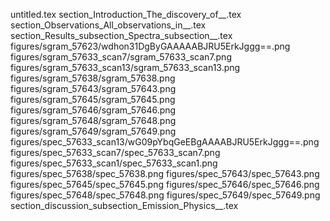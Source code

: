 untitled.tex
section_Introduction_The_discovery_of__.tex
section_Observations_All_observations_in__.tex
section_Results_subsection_Spectra_subsection__.tex
figures/sgram_57623/wdhon31DgByGAAAAABJRU5ErkJggg==.png
figures/sgram_57633_scan7/sgram_57633_scan7.png
figures/sgram_57633_scan13/sgram_57633_scan13.png
figures/sgram_57638/sgram_57638.png
figures/sgram_57643/sgram_57643.png
figures/sgram_57645/sgram_57645.png
figures/sgram_57646/sgram_57646.png
figures/sgram_57648/sgram_57648.png
figures/sgram_57649/sgram_57649.png
figures/spec_57633_scan13/wG09pYbqGeEBgAAAABJRU5ErkJggg==.png
figures/spec_57633_scan7/spec_57633_scan7.png
figures/spec_57633_scan1/spec_57633_scan1.png
figures/spec_57638/spec_57638.png
figures/spec_57643/spec_57643.png
figures/spec_57645/spec_57645.png
figures/spec_57646/spec_57646.png
figures/spec_57648/spec_57648.png
figures/spec_57649/spec_57649.png
section_discussion_subsection_Emission_Physics__.tex
